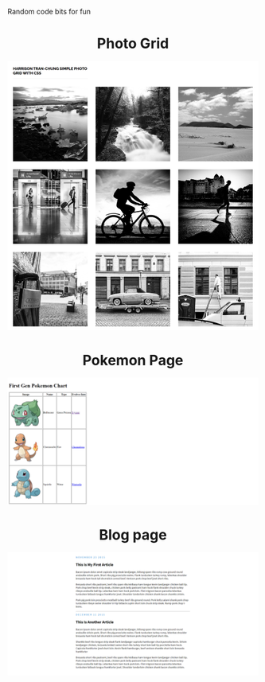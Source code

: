 Random code bits for fun

<h1 align="center"> Photo Grid</h1>

![](images/photogrid.png)

<h1 align="center"> Pokemon Page </h1>

![](images/pokemon.png)

<h1 align="center"> Blog page </h1>

![](images/CSSBlog.png)
